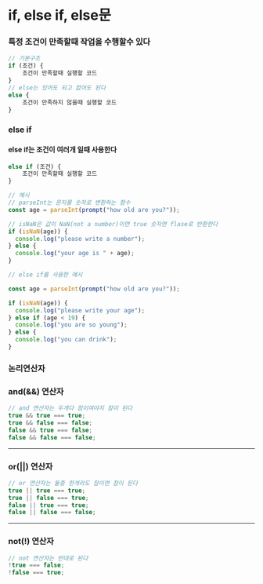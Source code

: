 # if, else if, else문

### 특정 조건이 만족할때 작업을 수행할수 있다

```js
// 기본구조
if (조건) {
    조건이 만족할때 실행할 코드
}
// else는 있어도 되고 없어도 된다
else {
    조건이 만족하지 않을때 실행할 코드
}
```

### else if

#### else if는 조건이 여러개 일때 사용한다

```js
else if (조건) {
    조건이 만족할때 실행할 코드
}
```

```js
// 예시
// parseInt는 문자를 숫자로 변환하는 함수
const age = parseInt(prompt("how old are you?"));

// isNaN은 값이 NaN(not a number)이면 true 숫자면 flase로 반환한다
if (isNaN(age)) {
  console.log("please write a number");
} else {
  console.log("your age is " + age);
}
```

```js
// else if를 사용한 예시

const age = parseInt(prompt("how old are you?"));

if (isNaN(age)) {
  console.log("please write your age");
} else if (age < 19) {
  console.log("you are so young");
} else {
  console.log("you can drink");
}
```

### 논리연산자

### and(&&) 연산자

```js
// and 연산자는 두개다 참이여야지 참이 된다
true && true === true;
true && false === false;
false && true === false;
false && false === false;
```

<hr>

### or(||) 연산자

```js
// or 연산자는 둘중 한개라도 참이면 참이 된다
true || true === true;
true || false === true;
false || true === true;
false || false === false;
```

<hr>

### not(!) 연산자

```js
// not 연산자는 반대로 된다
!true === false;
!false === true;
```

